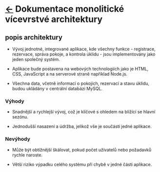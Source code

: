 # [<-](../../../README.md "Zpět na přehled systému") Dokumentace monolitické vícevrstvé architektury

## popis architektury

- Vývoj jednotné, integrované aplikace, kde všechny funkce - registrace, rezervace, správa pokoje, a kontrola úklidu - jsou implementovány jako jeden společný systém.

- Aplikace bude postavena na webových technologiích jako je HTML, CSS, JavaScript a na serverové straně například Node.js.

- Všechna data, včetně informací o pokojích, rezervací a stavu úklidu, budou ukládány v centrální databázi MySQL.

### Výhody

- Snadnější a rychlejší vývoj, což je klíčové s ohledem na blížící se hlavní sezónu.

- Jednodušší nasazení a údržba, jelikož vše je součástí jedné aplikace.

### Nevýhody

- Může být obtížnější škálovat, pokud počet uživatelů nebo požadavků rychle naroste.

- Větší riziko výpadku celého systému při chybě v jedné části aplikace.
